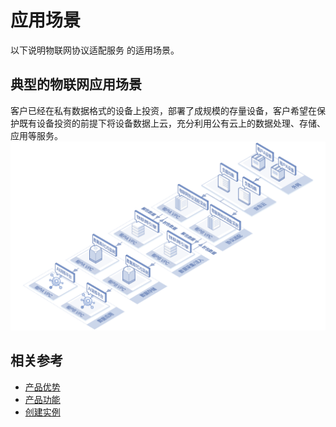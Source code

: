 # 应用场景

以下说明物联网协议适配服务 的适用场景。

## 典型的物联网应用场景
客户已经在私有数据格式的设备上投资，部署了成规模的存量设备，客户希望在保护既有设备投资的前提下将设备数据上云，充分利用公有云上的数据处理、存储、应用等服务。
![存量设备上云场景](../../../../image/IoT/IoT-Hub-Protocol-Adaptor/iotpa-005.png)

## 相关参考

- [产品优势](../Introduction/Benefits.md)
- [产品功能](../Introduction/Features.md)
- [创建实例](../Getting-Started/Create-Instance.md)
